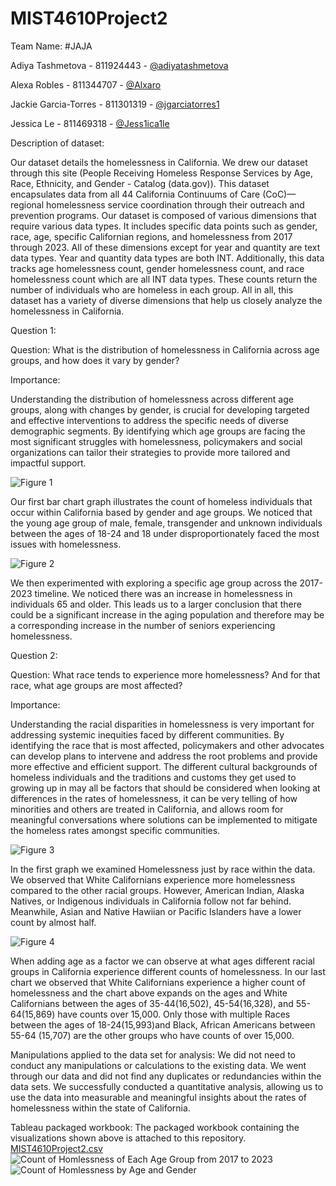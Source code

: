 # MIST4610Project2
Team Name: #JAJA

Adiya Tashmetova - 811924443 - [@adiyatashmetova](https://github.com/adiyatashmetova/Project2-MIST)

Alexa Robles - 811344707 - [@Alxaro](https://github.com/alxaro/MIST4610Project2)

Jackie Garcia-Torres - 811301319 - [@jgarciatorres1](https://github.com/jgarciatorres1/MIST4610Project2)

Jessica Le - 811469318 - [@Jess1ica1le](https://github.com/Jess1ica1le/Project2)

Description of dataset:

Our dataset details the homelessness in California. We drew our dataset through this site (People Receiving Homeless Response Services by Age, Race, Ethnicity, and Gender - Catalog (data.gov)). This dataset encapsulates data from all 44 California Continuums of Care (CoC)—regional homelessness service coordination through their outreach and prevention programs. Our dataset is composed of various dimensions that require various data types. It includes specific data points such as gender, race, age, specific Californian regions, and homelessness from 2017 through 2023. All of these dimensions except for year and quantity are text data types. Year and quantity data types are both INT. Additionally, this data tracks age homelessness count, gender homelessness count, and race homelessness count which are all INT data types. These counts return the number of individuals who are homeless in each group. All in all, this dataset has a variety of diverse dimensions that help us closely analyze the homelessness in California.

Question 1:

Question: What is the distribution of homelessness in California across age groups, and how does it vary by gender?

Importance:

Understanding the distribution of homelessness across different age groups, along with changes by gender, is crucial for developing targeted and effective interventions to address the specific needs of diverse demographic segments. By identifying which age groups are facing the most significant struggles with homelessness, policymakers and social organizations can tailor their strategies to provide more tailored and impactful support.

![Figure 1](https://github.com/jgarciatorres1/MIST4610Project2/assets/100004680/9e8af4f0-f12f-42de-a969-76c141410576)

Our first bar chart graph illustrates the count of homeless individuals that occur within California based by gender and age groups. We noticed that the young age group of male, female, transgender and unknown individuals between the ages of 18-24 and 18 under disproportionately faced the most issues with homelessness. 

![Figure 2](https://github.com/jgarciatorres1/MIST4610Project2/assets/100004680/37619b5f-640f-4bc0-b69a-be38a75f3ecb)


We then experimented with exploring a specific age group across the 2017-2023 timeline. We noticed there was an increase in homelessness in individuals 65 and older. This leads us to a larger conclusion that there could be a significant increase in the aging population and therefore may be a corresponding increase in the number of seniors experiencing homelessness.

Question 2:

Question: What race tends to experience more homelessness? And for that race, what age groups are most affected?

Importance:

Understanding the racial disparities in homelessness is very important for addressing systemic inequities faced by different communities. By identifying the race that is most affected, policymakers and other advocates can develop plans to intervene and address the root problems and provide more effective and efficient support. The different cultural backgrounds of homeless individuals and the traditions and customs they get used to growing up in may all be factors that should be considered when looking at differences in the rates of homelessness, it can be very telling of how minorities and others are treated in California, and allows room for meaningful conversations where solutions can be implemented to mitigate the homeless rates amongst specific communities.

![Figure 3](https://github.com/jgarciatorres1/MIST4610Project2/assets/100004680/eb87b366-5beb-4fd3-88be-5350868bd88b)

In the first graph we examined Homelessness just by race within the data. We observed that White Californians experience more homelessness compared to the other racial groups. However, American Indian, Alaska Natives, or Indigenous individuals in California follow not far behind. Meanwhile, Asian and Native Hawiian or Pacific Islanders have a lower count by almost half. 

![Figure 4](https://github.com/jgarciatorres1/MIST4610Project2/assets/100004680/ff93fa2a-ec76-4fb1-9841-26bbfb826b1a)


When adding age as a factor we can observe at what ages different racial groups in California experience different counts of homelessness. In our last chart we observed that White Californians experience a higher count of homelessness and the chart above expands on the ages and White Californians between the ages of 35-44(16,502), 45-54(16,328), and 55-64(15,869) have counts over 15,000. Only those with multiple Races between the ages of 18-24(15,993)and Black, African Americans between 55-64 (15,707) are the other groups who have counts of over 15,000. 

Manipulations applied to the data set for analysis:
We did not need to conduct any manipulations or calculations to the existing data. We went through our data and did not find any duplicates or redundancies within the data sets. We successfully conducted a quantitative analysis, allowing us to use the data into measurable and meaningful insights about the rates of homelessness within the state of California.




Tableau packaged workbook:
The packaged workbook containing the visualizations shown above is attached to this repository.
[MIST4610Project2.csv](https://github.com/jgarciatorres1/MIST4610Project2/files/13592459/MIST4610Project2.csv)
![Count of Homlessness of Each Age Group from 2017 to 2023](https://github.com/jgarciatorres1/MIST4610Project2/assets/123336305/2c6c81a8-640f-4772-a54f-2a417a3e50b8)
![Count of Homlessness by Age and Gender](https://github.com/jgarciatorres1/MIST4610Project2/assets/123336305/3a323ebe-6fdb-415d-956c-ed00aa76a75f)

